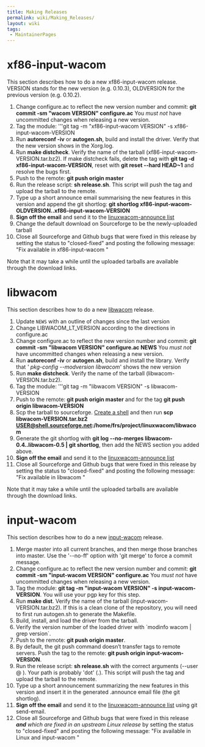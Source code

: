 ```yaml
---
title: Making Releases
permalink: wiki/Making_Releases/
layout: wiki
tags:
 - MaintainerPages
---
```


xf86-input-wacom
================

This section describes how to do a new xf86-input-wacom release. VERSION
stands for the new version (e.g. 0.10.3), OLDVERSION for the previous
version (e.g. 0.10.2).

1.  Change configure.ac to reflect the new version number and commit:
    **git commit -sm "wacom VERSION" configure.ac** You *must not* have
    uncommitted changes when releasing a new version.
2.  Tag the module: '''git tag -m "xf86-input-wacom VERSION" -s
    xf86-input-wacom-VERSION
3.  Run **autoreconf -iv** or **autogen.sh**, build and install the
    driver. Verify that the new version shows in the Xorg.log.
4.  Run **make distcheck**. Verify the name of the tarball
    (xf86-input-wacom-VERSION.tar.bz2). If make distcheck fails, delete
    the tag with **git tag -d xf86-input-wacom-VERSION**, reset with
    **git reset --hard HEAD~1** and resolve the bugs first.
5.  Push to the remote: **git push origin master**
6.  Run the release script: **sh release.sh**. This script will push the
    tag and upload the tarball to the remote.
7.  Type up a short announce email summarising the new features in this
    version and append the git shortlog: **git shortlog
    xf86-input-wacom-OLDVERSION..xf86-input-wacom-VERSION**
8.  **Sign off the email** and send it to the [ linuxwacom-announce
    list](/wiki/Mailing_lists "wikilink")
9.  Change the default download on Sourceforge to be the newly-uploaded
    tarball
10. Close all Sourceforge and Github bugs that were fixed in this
    release by setting the status to "closed-fixed" and posting the
    following message: "Fix available in xf86-input-wacom <version>"

Note that it may take a while until the uploaded tarballs are available
through the download links.

libwacom
========

This section describes how to do a new [libwacom](libwacom "wikilink")
release.

1.  Update `NEWS` with an outline of changes since the last version
2.  Change LIBWACOM\_LT\_VERSION according to the directions in
    configure.ac
3.  Change configure.ac to reflect the new version number and commit:
    **git commit -sm "libwacom VERSION" configure.ac NEWS** You *must
    not* have uncommitted changes when releasing a new version.
4.  Run **autoreconf -iv** or **autogen.sh**, build and install the
    library. Verify that *' pkg-config --modversion libwacom*' shows the
    new version
5.  Run **make distcheck**. Verify the name of the tarball
    (libwacom-VERSION.tar.bz2).
6.  Tag the module: '''git tag -m "libwacom VERSION" -s libwacom-VERSION
7.  Push to the remote: **git push origin master** and for the tag **git
    push origin libwacom-VERSION**
8.  Scp the tarball to sourceforge. [Create a
    shell](/wiki/DealingWithSourceforge "wikilink") and then run **scp
    libwacom-VERSION.tar.bz2
    USER@shell.sourceforge.net:/home/frs/project/linuxwacom/libwacom**
9.  Generate the git shortlog with **git log --no-merges
    libwacom-0.4..libwacom-0.5 \| git shortlog**, then add the NEWS
    section you added above.
10. **Sign off the email** and send it to the [ linuxwacom-announce
    list](/wiki/Mailing_lists "wikilink")
11. Close all Sourceforge and Github bugs that were fixed in this
    release by setting the status to "closed-fixed" and posting the
    following message: "Fix available in libwacom <version>"

Note that it may take a while until the uploaded tarballs are available
through the download links.

input-wacom
===========

This section describes how to do a new
[input-wacom](input-wacom "wikilink") release.

1.  Merge master into all current branches, and then merge those
    branches into master. Use the '--no-ff' option with 'git merge' to
    force a commit message.
2.  Change configure.ac to reflect the new version number and commit:
    **git commit -sm "input-wacom VERSION" configure.ac** You *must not*
    have uncommitted changes when releasing a new version.
3.  Tag the module: **git tag -m "input-wacom VERSION" -s
    input-wacom-VERSION**. You will use your pgp key for this step.
4.  Run **make dist**. Verify the name of the tarball
    (input-wacom-VERSION.tar.bz2). If this is a clean clone of the
    repository, you will need to first run autogen.sh to generate the
    Makefile.
5.  Build, install, and load the driver from the tarball.
6.  Verify the version number of the loaded driver with \`modinfo wacom
    \| grep version\`.
7.  Push to the remote: **git push origin master**.
8.  By default, the git push command doesn’t transfer tags to remote
    servers. Push the tag to the remote: **git push origin
    input-wacom-VERSION**.
9.  Run the release script: **sh release.sh** with the correct arguments
    (--user <username>@ <path>). Your path is probably 'dot' (.). This
    script will push the tag and upload the tarball to the remote.
10. Type up a short announcement summarizing the new features in this
    version and insert it in the generated .announce email file (the git
    shortlog).
11. **Sign off the email** and send it to the [ linuxwacom-announce
    list](/wiki/Mailing_lists "wikilink") using git send-email.
12. Close all Sourceforge and Github bugs that were fixed in this
    release ***and** which are fixed in an upstream Linux release* by
    setting the status to "closed-fixed" and posting the following
    message: "Fix available in Linux <version> and input-wacom
    <version>"
